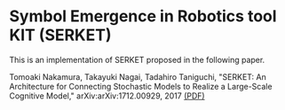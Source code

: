 # Symbol Emergence in Robotics tool KIT (SERKET)

This is an implementation of SERKET proposed in the following paper. 

Tomoaki Nakamura, Takayuki Nagai, Tadahiro Taniguchi, "SERKET: An Architecture for Connecting Stochastic Models to Realize a Large-Scale Cognitive Model," arXiv:arXiv:1712.00929, 2017 [(PDF)](https://arxiv.org/abs/1712.00929)